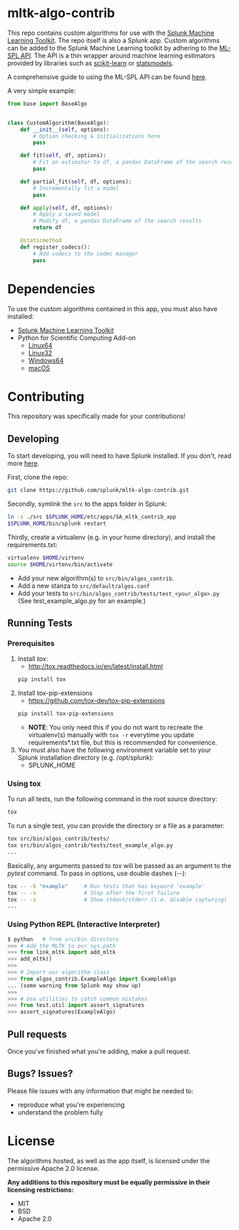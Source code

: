 # mltk-algo-contrib

This repo contains custom algorithms for use with the [Splunk Machine Learning Toolkit](https://splunkbase.splunk.com/app/2890/). The repo itself is also a Splunk app.
Custom algorithms can be added to the Splunk Machine Learning toolkit by adhering to the [ML-SPL API](http://docs.splunk.com/Documentation/MLApp/latest/API/Introduction).
The API is a thin wrapper around machine learning estimators provided by libraries such as [scikit-learn](scikit-learn.org) or [statsmodels](http://www.statsmodels.org/).

A comprehensive guide to using the ML-SPL API can be found [here](http://docs.splunk.com/Documentation/MLApp/latest/API/Introduction).

A very simple example:

```python
from base import BaseAlgo


class CustomAlgorithm(BaseAlgo):
    def __init__(self, options):
        # Option checking & initializations here
        pass

    def fit(self, df, options):
        # Fit an estimator to df, a pandas DataFrame of the search results
        pass

    def partial_fit(self, df, options):
        # Incrementally fit a model
        pass

    def apply(self, df, options):
        # Apply a saved model
        # Modify df, a pandas DataFrame of the search results
        return df

    @staticmethod
    def register_codecs():
        # Add codecs to the codec manager
        pass

```

# Dependencies

To use the custom algorithms contained in this app, you must also have installed:

 - [Splunk Machine Learning Toolkit](https://splunkbase.splunk.com/app/2890/) 
 - Python for Scientific Computing Add-on
    - [Linux64](https://splunkbase.splunk.com/app/2882/)
    - [Linux32](https://splunkbase.splunk.com/app/2884/)
    - [Windows64](https://splunkbase.splunk.com/app/2883/)
    - [macOS](https://splunkbase.splunk.com/app/2881/)

# Contributing

This repository was specifically made for your contributions!

## Developing

To start developing, you will need to have Splunk installed. If you don't, read more [here](http://docs.splunk.com/Documentation/Splunk/latest/Installation/InstallonLinux).

First, clone the repo:

```bash
git clone https://github.com/splunk/mltk-algo-contrib.git
```

Secondly, symlink the `src` to the apps folder in Splunk:

```bash
ln -s ./src $SPLUNK_HOME/etc/apps/SA_mltk_contrib_app
$SPLUNK_HOME/bin/splunk restart
```

Thirdly, create a virtualenv (e.g. in your home directory), and install the requirements.txt:

```bash
virtualenv $HOME/virtenv
source $HOME/virtenv/bin/activate
```

- Add your new algorithm(s) to `src/bin/algos_contrib`.
- Add a new stanza to `src/default/algos.conf`
- Add your tests to `src/bin/algos_contrib/tests/test_<your_algo>.py`
  (See test_example_algo.py for an example.)

## Running Tests

### Prerequisites

1. Install *tox*:
   * http://tox.readthedocs.io/en/latest/install.html
   ```bash
   pip install tox
   ```
2. Install tox-pip-extensions
   * https://github.com/tox-dev/tox-pip-extensions
   ```bash
   pip install tox-pip-extensions
   ```
   * **NOTE**: You only need this if you do not want to
   recreate the virtualenv(s) manually with `tox -r`
   everytime you update requirements*.txt file, but
   this is recommended for convenience.
3. You must also have the following environment variable set to your
Splunk installation directory (e.g. /opt/splunk):
   * SPLUNK_HOME

### Using tox

To run all tests, run the following command in the root source directory:

```bash
tox
```

To run a single test, you can provide the directory or a file as a parameter:

```bash
tox src/bin/algos_contrib/tests/
tox src/bin/algos_contrib/tests/test_example_algo.py
...
```

Basically, any arguments passed to *tox* will be passed as an argument to the *pytest* command.
To pass in options, use double dashes (--):

```bash
tox -- -k "example"     # Run tests that has keyword 'example'
tox -- -x               # Stop after the first failure
tox -- -s               # Show stdout/stderr (i.e. disable capturing)
...
```

### Using Python REPL (Interactive Interpreter)

```python
$ python   # from src/bin directory
>>> # Add the MLTK to our sys.path
>>> from link_mltk import add_mltk
>>> add_mltk()
>>>
>>> # Import our algorithm class
>>> from algos_contrib.ExampleAlgo import ExampleAlgo
... (some warning from Splunk may show up)
>>>
>>> # Use utilities to catch common mistakes
>>> from test.util import assert_signatures
>>> assert_signatures(ExampleAlgo)
```

## Pull requests

Once you've finished what you're adding, make a pull request.

## Bugs? Issues?

Please file issues with any information that might be needed to:
 - reproduce what you're experiencing
 - understand the problem fully

# License

The algorithms hosted, as well as the app itself, is licensed under the permissive Apache 2.0 license.

**Any additions to this repository must be equally permissive in their licensing restrictions:**
 - MIT
 - BSD
 - Apache 2.0
